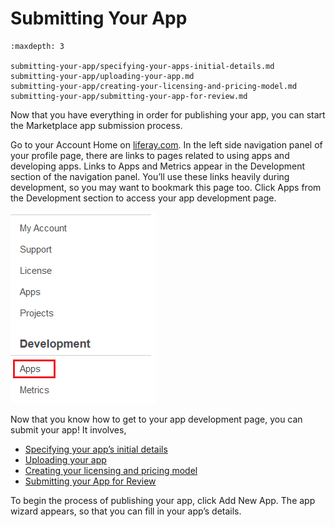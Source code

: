 # Submitting Your App

```{toctree}
:maxdepth: 3

submitting-your-app/specifying-your-apps-initial-details.md
submitting-your-app/uploading-your-app.md
submitting-your-app/creating-your-licensing-and-pricing-model.md
submitting-your-app/submitting-your-app-for-review.md

```

Now that you have everything in order for publishing your app, you can start the Marketplace app submission process.

Go to your Account Home on [liferay.com](https://www.liferay.com/pt/home). In the left side navigation panel of your profile page, there are links to pages related to using apps and developing apps. Links to Apps and Metrics appear in the Development section of the navigation panel. You’ll use these links heavily during development, so you may want to bookmark this page too. Click Apps from the Development section to access your app development page.

![Your app development page lists the apps you've developed and enables you to add new apps for publishing to the Marketplace](./submitting-your-app/images/01.png)

Now that you know how to get to your app development page, you can submit your app! It involves,

* [Specifying your app’s initial details](./submitting-your-app/specifying-your-apps-initial-details.md)
* [Uploading your app](./submitting-your-app/uploading-your-app.md)
* [Creating your licensing and pricing model](./submitting-your-app/creating-your-licensing-and-pricing-model.md)
* [Submitting your App for Review](./submitting-your-app/submitting-your-app-for-review.md)

To begin the process of publishing your app, click Add New App. The app wizard appears, so that you can fill in your app’s details.